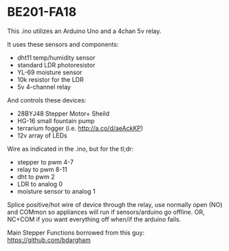 # BE201-FA18

This .ino utilizes an Arduino Uno and a 4chan 5v relay.

It uses these sensors and components:
- dht11 temp/humidity sensor
- standard LDR photoresistor
- YL-69 moisture sensor
- 10k resistor for the LDR
- 5v 4-channel relay

And controls these devices:
- 28BYJ48 Stepper Motor+ Sheild
- HG-16 small fountain pump
- terrarium fogger (i.e. http://a.co/d/aeAckKP)
- 12v array of LEDs

Wire as indicated in the .ino, but for the tl;dr:
- stepper to pwm 4-7
- relay to pwm 8-11
- dht to pwm 2
- LDR to analog 0
- moisture sensor to analog 1

Splice positive/hot wire of device through the relay, use normally open (NO) and COMmon so appliances will run if sensors/arduino go offline. OR, NC+COM if you want everything off when/if the arduino fails.

Main Stepper Functions borrowed from this guy: https://github.com/bdargham
